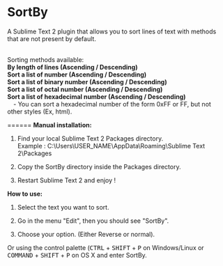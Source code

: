 SortBy
======

A Sublime Text 2 plugin that allows you to sort lines of text with methods that are not present by default.

<br>Sorting methods available:
<br><b>By length of lines (Ascending / Descending)</b>
<br><b>Sort a list of number (Ascending / Descending)</b>
<br><b>Sort a list of binary number (Ascending / Descending)</b>
<br><b>Sort a list of octal number (Ascending / Descending)</b>
<br><b>Sort a list of hexadecimal number (Ascending / Descending)</b>
<br>&emsp;- You can sort a hexadecimal number of the form 0xFF or FF, but not other styles (Ex, html).

======
<b>Manual installation:</b>

1) Find your local Sublime Text 2 Packages directory.<br>
Example : C:\Users\USER_NAME\AppData\Roaming\Sublime Text 2\Packages
  
2) Copy the SortBy directory inside the Packages directory.

3) Restart Sublime Text 2 and enjoy !

<b>How to use:</b>

1) Select the text you want to sort.

2) Go in the menu "Edit", then you should see "SortBy".

3) Choose your option. (Either Reverse or normal).

Or using the control palette (<kbd>CTRL</kbd> + <kbd>SHIFT</kbd> + <kbd>P</kbd> on Windows/Linux or <kbd>COMMAND</kbd> + <kbd>SHIFT</kbd> + <kbd>P</kbd> on OS X and enter SortBy.